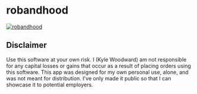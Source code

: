 # robandhood



[![robandhood](https://lh3.googleusercontent.com/s-so5c5OGbv-5WOo0-v-cxKwPdT4LSql0C6iN7nLzHD2vTcjZ6bym3A9uS5mI0rRRvPE_wqRLWXoWqYaebr-SYKt2Xc-ZsOzjqe9JMm56mcP7Ay2Wyflb4lwyPpCgEgNDLLpfkvJKEMHWlg2J5XBVWgP8rRDAi5VlcpWUkrEIXl9jw1VR5sKaCIIT7Y72DyJhnzaJDuImUWfY4w24sq41zSNE58S44roaUz3pzKwPXdC8I_BZeVFh9BN5eutHkjLylBMu-62X6U9WlX_ra-W8Cta-Cw_m7EFo7lM5U4_buZD3XrwbOj1up11m1EpIssY4DXghQg3gy2hjuFuaCOPQW-mxvXF_cg_zgw-rRXXxlyAHiFmwx4lmqZPJ9caTkFoEscTxreqqvA6mG9ViSbqK__1yq_WUHi0T6kgvKz2zHFDcr3Z1YzL8rM2kGMr7SRicIc81gKQ3oxNI-9ESIZ7NmMEX-wR4wKKAMtRQM4uPDgCiK3vDZ7oTyoxIAfbvUE558Cjd3YlfztX8pQQLGvYiS1VKEdehvUNwkU5O6LdR33QE_jvqzMkCIuXKjYxrj1GWmrie39pmjSP32to8yZ2ucLKQDUsAPcmKBiORCDEIBL4Wu1Z8qI0KX0kF5F7rFg_UmgPeZMv_tMFusibReW-8Bgv1RNFBQ=w1560-h878-no)](https://youtu.be/CXslPhGjplA "robandhood")


<h2>Disclaimer</h2>
Use this software at your own risk. I (Kyle Woodward) am not responsible for any capital losses or gains that occur as a result of placing orders using this software.  This app was designed for my own personal use, alone, and was not meant for distribution. I've only made it public so that I can showcase it to potential employers.
